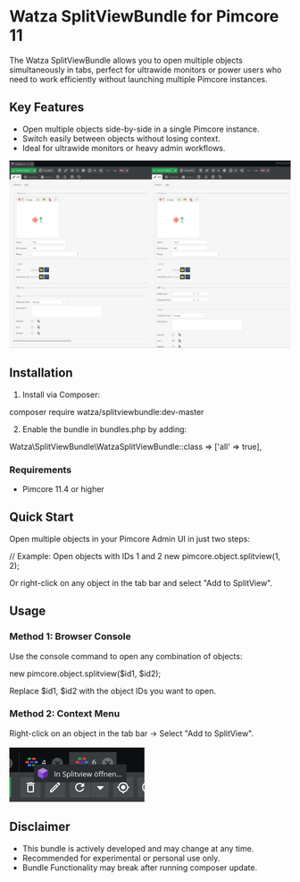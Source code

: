 # Watza SplitViewBundle for Pimcore 11

The Watza SplitViewBundle allows you to open multiple objects simultaneously in tabs, perfect for ultrawide monitors or power users who need to work efficiently without launching multiple Pimcore instances.

## Key Features
- Open multiple objects side-by-side in a single Pimcore instance.
- Switch easily between objects without losing context.
- Ideal for ultrawide monitors or heavy admin workflows.

![Example Image](./public/images/demo-image.png)

## Installation

1. Install via Composer:

composer require watza/splitviewbundle:dev-master

2. Enable the bundle in bundles.php by adding:

Watza\SplitViewBundle\WatzaSplitViewBundle::class => ['all' => true],

### Requirements
- Pimcore 11.4 or higher

## Quick Start

Open multiple objects in your Pimcore Admin UI in just two steps:

// Example: Open objects with IDs 1 and 2
new pimcore.object.splitview(1, 2);

Or right-click on any object in the tab bar and select "Add to SplitView".

## Usage

### Method 1: Browser Console
Use the console command to open any combination of objects:

new pimcore.object.splitview($id1, $id2);

Replace $id1, $id2 with the object IDs you want to open.

### Method 2: Context Menu
Right-click on an object in the tab bar -> Select "Add to SplitView".

![Context Menu](./public/images/splitview-context-menu.png)

## Disclaimer
- This bundle is actively developed and may change at any time.
- Recommended for experimental or personal use only.
- Bundle Functionality may break after running composer update.
